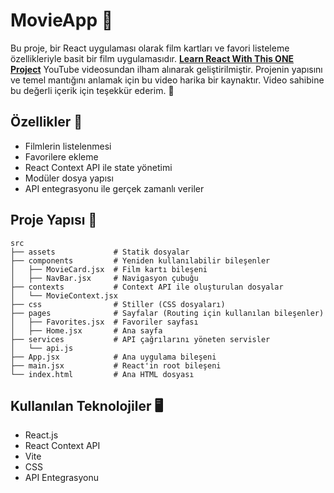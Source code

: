 # MovieApp 🎥

Bu proje, bir React uygulaması olarak film kartları ve favori listeleme özellikleriyle basit bir film uygulamasıdır. **[Learn React With This ONE Project](https://www.youtube.com/watch?v=G6D9cBaLViA&t=4778s)** YouTube videosundan ilham alınarak geliştirilmiştir. Projenin yapısını ve temel mantığını anlamak için bu video harika bir kaynaktır. Video sahibine bu değerli içerik için teşekkür ederim. 🙏

## Özellikler 🌟

- Filmlerin listelenmesi
- Favorilere ekleme
- React Context API ile state yönetimi
- Modüler dosya yapısı
- API entegrasyonu ile gerçek zamanlı veriler

## Proje Yapısı 🔂

```
src
├── assets             # Statik dosyalar
├── components         # Yeniden kullanılabilir bileşenler
│   ├── MovieCard.jsx  # Film kartı bileşeni
│   ├── NavBar.jsx     # Navigasyon çubuğu
├── contexts           # Context API ile oluşturulan dosyalar
│   └── MovieContext.jsx
├── css                # Stiller (CSS dosyaları)
├── pages              # Sayfalar (Routing için kullanılan bileşenler)
│   ├── Favorites.jsx  # Favoriler sayfası
│   ├── Home.jsx       # Ana sayfa
├── services           # API çağrılarını yöneten servisler
│   └── api.js
├── App.jsx            # Ana uygulama bileşeni
├── main.jsx           # React'in root bileşeni
└── index.html         # Ana HTML dosyası
```

## Kullanılan Teknolojiler 🖥

- React.js
- React Context API
- Vite
- CSS
- API Entegrasyonu

